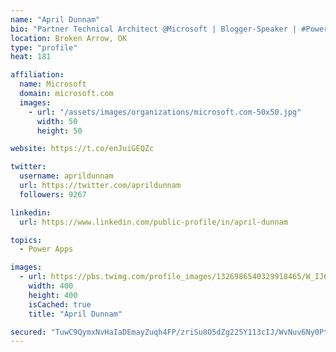 ```yaml
---
name: "April Dunnam"
bio: "Partner Technical Architect @Microsoft | Blogger-Speaker | #PowerApps, #PowerAutomate, #Office365, #SharePoint | #WIT | #Karaoke Queen"
location: Broken Arrow, OK
type: "profile"
heat: 181

affiliation:
  name: Microsoft
  domain: microsoft.com
  images:
    - url: "/assets/images/organizations/microsoft.com-50x50.jpg"
      width: 50
      height: 50

website: https://t.co/enJuiGEQZc

twitter:
  username: aprildunnam
  url: https://twitter.com/aprildunnam
  followers: 9267

linkedin:
  url: https://www.linkedin.com/public-profile/in/april-dunnam

topics:
  - Power Apps

images:
  - url: https://pbs.twimg.com/profile_images/1326986540329918465/W_IJ6Ih2_400x400.jpg
    width: 400
    height: 400
    isCached: true
    title: "April Dunnam"

secured: "TuwC9QymxNvHaIaDEmayZuqh4FP/zriSu8O5dZg225Y113cIJ/WvNuv6Ny0PtAcFBvYZLqO5zwcW0n+BS9Tzp3h43+NrpNWCr58/VtmLmTHmgqr2i8EKBi5cMUa7z+1c7R5cs42pq2crpp0bBMfpjrhhhHJZagPMOAh9Aaa18JfGb2tBjIIE5Z+YjfH03SDmDYFODaw/0GmBDdj+tM0lCkiSZwYdEmct24qEKfZx5fi3oR8KjCV7+hT2962e2TFYNiTDbT6C4+jYgWxBa5jDAblFxW3yLcObfde5HUlRntvHRBvL2LVUI9j79jBjNBpDwSL2AUfmEqzIFw7dPLZhfjQ++moHSFOAf2WdzcgVzCoGKwRnQfqIUwg9VRvBCciCeIRJcE9ESOTUX18QY4ReurUfUUjV2+OdVIFWCJxCWTE=;JdMvJnHnQYRaSuJJ297zGQ=="
---
```


